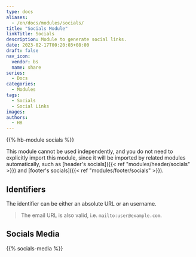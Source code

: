 ```yaml
---
type: docs
aliases:
  - /en/docs/modules/socials/
title: "Socials Module"
linkTitle: Socials
description: Module to generate social links.
date: 2023-02-17T00:20:03+08:00
draft: false
nav_icon:
  vendor: bs
  name: share
series:
  - Docs
categories:
  - Modules
tags:
  - Socials
  - Social Links
images:
authors:
  - HB
---
```


{{% hb-module socials %}}

This module cannot be used independently, and you do not need to explicitly import this module, since it will be imported by related modules automatically, such as [header's socials]({{< ref "modules/header/socials" >}}) and [footer's socials]({{< ref "modules/footer/socials" >}}).

## Identifiers

The identifier can be either an absolute URL or an username.

> The email URL is also valid, i.e. `mailto:user@example.com`.

## Socials Media

{{% socials-media %}}

